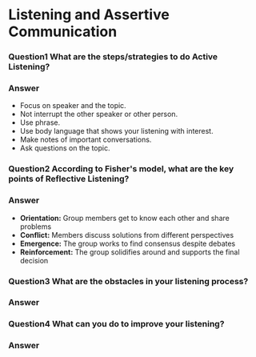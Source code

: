 # Listening and Assertive Communication
### Question1 What are the steps/strategies to do Active Listening?
### Answer
* Focus on speaker and the topic.
* Not interrupt the other speaker or other person.
* Use phrase.
* Use body language that shows your listening with interest.
* Make notes of important conversations.
* Ask questions on the topic. 
### Question2 According to Fisher's model, what are the key points of Reflective Listening? 
### Answer
* **Orientation:** Group members get to know each other and share problems
* **Conflict:** Members discuss solutions from different perspectives
* **Emergence:** The group works to find consensus despite debates
* **Reinforcement:** The group solidifies around and supports the final decision
### Question3 What are the obstacles in your listening process?
### Answer 
### Question4 What can you do to improve your listening?
### Answer
